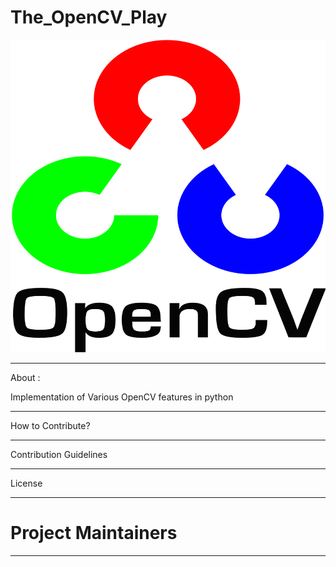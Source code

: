 # The_OpenCV_Play


<p align="center">
  <img width="800" height="500" src="https://github.com/Jyotika999/The_OpenCV_Play/blob/main/assets/OPENCV.png">
</p>

-----------------------------------------------------------------------
About :

Implementation of Various OpenCV features in python

------------------------------------------------------------------------

How to Contribute?




--------------------------------------------------------------------------
Contribution Guidelines





----------------------------------------------------------------------------
License


----------------------------------------------------------------------------
# Project Maintainers

<!-- <table>
  <tr>
     
     <td align="center"><a href="https://github.com/Jyotika999"><img src="https://avatars0.githubusercontent.com/u/54600270?v=4" width="200px;" alt=""/><br /><sub><b>Jyotika Bhatti</b></sub></a><br /></td>
   
 
 </tr>
</table> -->


<!-- 
<table>
  <tr>
   
     <td align="center"><a href="https://github.com/Jyotika999"><img src="https://avatars0.githubusercontent.com/u/54600270?v=4" width="200px;" alt=""/><br /><sub><b>Jyotika</b></sub></a><br /></td>
        <td align="center"><a href="https://github.com/alkatrivedi"><img src="https://avatars.githubusercontent.com/u/58396306?v=4" width="200px;" alt=""/><br /><sub><b>Alka Trivedi</b></sub></a><br /></td>
 
 </tr>
</table>
 -->
-----------------------------------------------------------------------------

